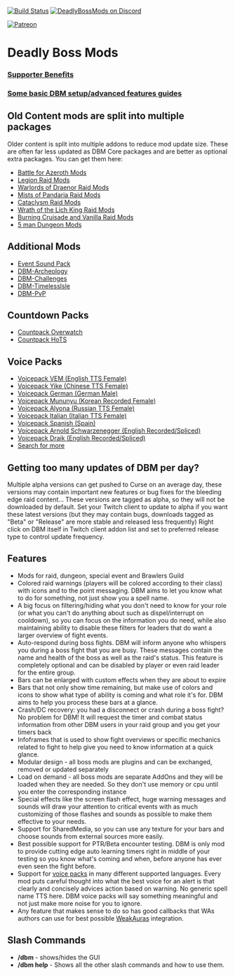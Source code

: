 [![Build Status](https://github.com/DeadlyBossMods/DeadlyBossMods/workflows/CI/badge.svg)](https://github.com/DeadlyBossMods/DeadlyBossMods/actions?workflow=CI)
[![DeadlyBossMods on Discord](https://img.shields.io/badge/discord-DeadlyBossMods-738bd7.svg?style=flat)](https://discord.gg/DeadlyBossMods) 

[![Patreon](https://media.forgecdn.net/attachments/76/25/patreon-medium-button.png)](https://www.patreon.com/deadlybossmods)

# Deadly Boss Mods
### [Supporter Benefits](https://www.deadlybossmods.com/forum/viewtopic.php?f=7&t=428#p1180)
### [Some basic DBM setup/advanced features guides](https://github.com/DeadlyBossMods/DeadlyBossMods/wiki)

## Old Content mods are split into multiple packages
Older content is split into multiple addons to reduce mod update size. These are often far less updated as DBM Core packages and are better as optional extra packages. You can get them here:
* [Battle for Azeroth Mods](https://www.curseforge.com/wow/addons/deadly-boss-mods-dbm-bfa)
* [Legion Raid Mods](https://curseforge.com/wow/addons/deadly-boss-mods-dbm-legion)
* [Warlords of Draenor Raid Mods](https://curseforge.com/wow/addons/deadly-boss-mods-wod)
* [Mists of Pandaria Raid Mods](https://curseforge.com/wow/addons/deadly-boss-mods-mop)
* [Cataclysm Raid Mods](https://curseforge.com/wow/addons/deadly-boss-mods-cataclysm-mods)
* [Wrath of the Lich King Raid Mods](https://curseforge.com/wow/addons/deadly-boss-mods-wotlk)
* [Burning Cruisade and Vanilla Raid Mods](https://curseforge.com/wow/addons/dbm-bc)
* [5 man Dungeon Mods](https://curseforge.com/wow/addons/deadly-boss-mods-dbm-dungeons)

## Additional Mods
* [Event Sound Pack](https://curseforge.com/wow/addons/deadly-boss-mods-dbm-event-sound-pack)
* [DBM-Archeology](https://curseforge.com/wow/addons/dbm-archaeology)
* [DBM-Challenges](https://curseforge.com/wow/addons/dbm-challenges)
* [DBM-TimelessIsle](https://curseforge.com/wow/addons/dbm-timeless-isle)
* [DBM-PvP](https://curseforge.com/wow/addons/dbm-pvp)
<!--
* [SpellTimers](https://curseforge.com/wow/addons/dbm-spelltimers)
* [RaidLeadTools](https://curseforge.com/wow/addons/dbm-raidleadtools)
-->

## Countdown Packs
* [Countpack Overwatch](https://curseforge.com/wow/addons/deadly-boss-mods-dbm-overwatch-countdown-pack)
* [Countpack HoTS](https://curseforge.com/wow/addons/deadly-boss-mods-dbm-heroes-of-the-storm-hots)

## Voice Packs
* [Voicepack VEM (English TTS Female)](https://curseforge.com/wow/addons/dbm-voicepack-vem)
* [Voicepack Yike (Chinese TTS Female)](https://curseforge.com/wow/addons/dbm-voicepack-yike)
* [Voicepack German (German Male)](http://curseforge.com/wow/addons/dbm-voicepack-german)
* [Voicepack Mununyu (Korean Recorded Female)](https://www.curseforge.com/wow/addons/dbm-voicepack-mununyu)
* [Voicepack Alyona (Russian TTS Female)](https://curseforge.com/wow/addons/dbm-voicepack-russian)
* [Voicepack Italian (Italian TTS Female)](https://curseforge.com/wow/addons/dbm-voicepack-italian)
* [Voicepack Spanish (Spain)](https://www.curseforge.com/wow/addons/dbm-voicepack-spanish-spain)
* [Voicepack Arnold Schwarzenegger (English Recorded/Spliced)](https://curseforge.com/wow/addons/arnold-schwarzenegger-vem-dbm)
* [Voicepack Draik (English Recorded/Spliced)](https://curseforge.com/wow/addons/dbm-vpdraik)
* [Search for more](https://curseforge.com/wow/addons/search?search=dbm+voice)

## Getting too many updates of DBM per day?
Multiple alpha versions can get pushed to Curse on an average day, these versions may contain important new features or bug fixes for the bleeding edge raid content... These versions are tagged as alpha, so they will not be downloaded by default. Set your Twitch client to update to alpha if you want these latest versions (but they may contain bugs, downloads tagged as "Beta" or "Release" are more stable and released less frequently)
Right click on DBM itself in Twitch client addon list and set to preferred release type to control update frequency.

## Features
* Mods for raid, dungeon, special event and Brawlers Guild
* Colored raid warnings (players will be colored according to their class) with icons and to the point messaging. DBM aims to let you know what to do for something, not just show you a spell name.
* A big focus on filtering/hiding what you don't need to know for your role (or what you can't do anything about such as dispel/interrupt on cooldown), so you can focus on the information you do need, while also maintaining ability to disable these filters for leaders that do want a larger overview of fight events.
* Auto-respond during boss fights. DBM will inform anyone who whispers you during a boss fight that you are busy. These messages contain the name and health of the boss as well as the raid's status. This feature is completely optional and can be disabled by player or even raid leader for the entire group.
* Bars can be enlarged with custom effects when they are about to expire
* Bars that not only show time remaining, but make use of colors and icons to show what type of ability is coming and what role it's for. DBM aims to help you process these bars at a glance.
* Crash/DC recovery: you had a disconnect or crash during a boss fight? No problem for DBM! It will request the timer and combat status information from other DBM users in your raid group and you get your timers back
* Infoframes that is used to show fight overviews or specific mechanics related to fight to help give you need to know information at a quick glance.
* Modular design - all boss mods are plugins and can be exchanged, removed or updated separately
* Load on demand - all boss mods are separate AddOns and they will be loaded when they are needed. So they don't use memory or cpu until you enter the corresponding instance
* Special effects like the screen flash effect, huge warning messages and sounds will draw your attention to critical events with as much customizing of those flashes and sounds as possible to make them effective to your needs.
* Support for SharedMedia, so you can use any texture for your bars and choose sounds from external sources more easily.
* Best possible support for PTR/Beta encounter testing. DBM is only mod to provide cutting edge auto learning timers right in middle of your testing so you know what's coming and when, before anyone has ever even seen the fight before.
* Support for [voice packs](https://curseforge.com/wow/addons/dbm-voicepack-vem) in many different supported languages. Every mod puts careful thought into what the best voice for an alert is that clearly and concisely advices action based on warning. No generic spell name TTS here. DBM voice packs will say something meaningful and not just make more noise for you to ignore.
* Any feature that makes sense to do so has good callbacks that WAs authors can use for best possible [WeakAuras](https://www.wowace.com/projects/weakauras-2) integration.

## Slash Commands
* __/dbm__ - shows/hides the GUI
* __/dbm help__ - Shows all the other slash commands and how to use them.

